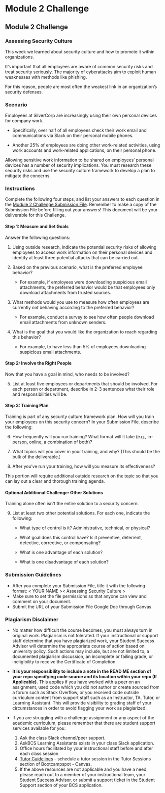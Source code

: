 # Module 2 Challenge

## Module 2 Challenge <assignment>

### Assessing Security Culture 

This week we learned about security culture and how to promote it within organizations.

It’s important that all employees are aware of common security risks and treat security seriously. The majority of cyberattacks aim to exploit human weaknesses with methods like phishing.

For this reason, people are most often the weakest link in an organization’s security defenses.

### Scenario

Employees at SilverCorp are increasingly using their own personal devices for company work.

* Specifically, over half of all employees check their work email and communications via Slack on their personal mobile phones.

* Another 25% of employees are doing other work-related activities, using work accounts and work-related applications, on their personal phone.

Allowing sensitive work information to be shared on employees’ personal devices has a number of security implications. You must research these security risks and use the security culture framework to develop a plan to mitigate the concerns.

### Instructions

Complete the following four steps, and list your answers to each question in the [Module 2 Challenge Submission File](https://docs.google.com/document/d/117gsUYTFh_QLrlogwuqsurDYAgjhaaus-O3cZFgz-rU/copy). Remember to make a copy of the Submission File before filling out your answers! This document will be your deliverable for this Challenge.

#### Step 1: Measure and Set Goals 

Answer the following questions:

1. Using outside research, indicate the potential security risks of allowing employees to access work information on their personal devices and identify at least three potential attacks that can be carried out.

2. Based on the previous scenario, what is the preferred employee behavior? 
    - For example, if employees were downloading suspicious email attachments, the preferred behavior would be that employees only download attachments from trusted sources. 

3. What methods would you use to measure how often employees are currently _not_ behaving according to the preferred behavior? 
    - For example, conduct a survey to see how often people download email attachments from unknown senders. 

4. What is the goal that you would like the organization to reach regarding this behavior? 
    - For example, to have less than 5% of employees downloading suspicious email attachments. 

#### Step 2: Involve the Right People 

Now that you have a goal in mind, who needs to be involved?  

5. List at least five employees or departments that should be involved. For each person or department, describe in 2&ndash;3 sentences what their role and responsibilities will be. 

#### Step 3: Training Plan 

Training is part of any security culture framework plan. How will you train your employees on this security concern? In your Submission File, describe the following:

6. How frequently will you run training? What format will it take (e.g., in-person, online, a combination of both)?

7. What topics will you cover in your training, and why? (This should be the bulk of the deliverable.)

8. After you’ve run your training, how will you measure its effectiveness? 

This portion will require additional outside research on the topic so that you can lay out a clear and thorough training agenda. 

#### Optional Additional Challenge: Other Solutions

Training alone often isn't the entire solution to a security concern. 

9. List at least two other potential solutions. For each one, indicate the following: 

    * What type of control is it? Administrative, technical, or physical? 

    * What goal does this control have? Is it preventive, deterrent, detective, corrective, or compensating?

    * What is one advantage of each solution? 

    * What is one disadvantage of each solution? 


### Submission Guidelines

* After you complete your Submission File, title it with the following format: < YOUR NAME >< Assessing Security Culture >
* Make sure to set the file permissions so that anyone can view and comment on your document.
* Submit the URL of your Submission File Google Doc through Canvas.

### Plagiarism Disclaimer
* No matter how difficult the course becomes, you must always turn in original work. Plagiarism is not tolerated. If your instructional or support staff determine that you have plagiarized work, your Student Success Advisor will determine the appropriate course of action based on university policy. Such actions may include, but are not limited to, a documented plagiarism discussion, an incomplete or failing grade, or ineligibility to receive the Certificate of Completion.

* __It is your responsibility to include a note in the READ ME section of your repo specifying code source and its location within your repo (If Applicable).__ This applies if you have worked with a peer on an assignment, used code which you did not author or create sourced from a forum such as Stack Overflow, or you received code outside curriculum content from support staff such as an Instructor, TA, Tutor, or Learning Assistant. This will provide visibility to grading staff of your circumstances in order to avoid flagging your work as plagiarized.

* If you are struggling with a challenge assignment or any aspect of the academic curriculum, please remember that there are student support services available for you:
    1. Ask the class Slack channel/peer support.
    2. AskBCS Learning Assistants exists in your class Slack application.
    3. Office hours facilitated by your instructional staff before and after each class session.
    4. [Tutor Guidelines](https://docs.google.com/document/d/1hTldEfWhX21B_Vz9ZentkPeziu4pPfnwiZbwQB27E90/edit#heading=h.sv8pplcsduz4) - schedule a tutor session in the Tutor Sessions section of Bootcampspot - Canvas.
    5. If the above resources are not applicable and you have a need, please reach out to a member of your instructional         team, your Student Success Advisor, or submit a support ticket in the Student Support section of your BCS application. 
